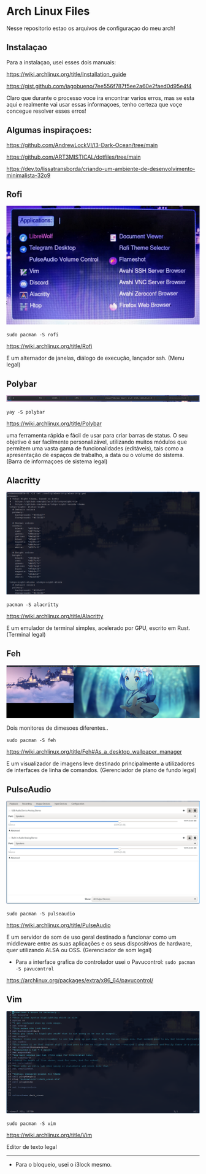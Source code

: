 # Arch Linux Files

Nesse repositorio estao os arquivos de configuraçao do meu arch!

## Instalaçao

Para a instalaçao, usei esses dois manuais:

https://wiki.archlinux.org/title/Installation_guide

https://gist.github.com/iagobueno/7ee556f787f5ee2a60e2faed0d95e4f4

Claro que durante o processo voce ira encontrar varios erros, mas se esta 
aqui e realmente vai usar essas informaçoes, tenho certeza que voçe concegue
resolver esses erros!

## Algumas inspiraçoes:

https://github.com/AndrewLockVI/I3-Dark-Ocean/tree/main

https://github.com/ART3MISTICAL/dotfiles/tree/main

https://dev.to/lissatransborda/criando-um-ambiente-de-desenvolvimento-minimalista-32o9

## Rofi

![rofi.jpg](./imagem/rofi.jpg)

`sudo pacman -S rofi`

https://wiki.archlinux.org/title/Rofi

E um alternador de janelas, diálogo de execução, lançador ssh. (Menu legal)

## Polybar

![polybar.png](./imagem/polybar.png)

`yay -S polybar`

https://wiki.archlinux.org/title/Polybar

uma ferramenta rápida e fácil de usar para criar barras de status. O seu 
objetivo é ser facilmente personalizável, utilizando muitos módulos que 
permitem uma vasta gama de funcionalidades (editáveis), tais como a 
apresentação de espaços de trabalho, a data ou o volume do sistema. 
(Barra de informaçoes de sistema legal)

## Alacritty

![alacritty.png](./imagem/alacritty.png)

`pacman -S alacritty`

https://wiki.archlinux.org/title/Alacritty

E um emulador de terminal simples, acelerado por GPU, escrito em Rust.
(Terminal legal)

## Feh

![feh.png](./imagem/feh.png)

Dois monitores  de dimesoes diferentes..

`sudo pacman -S feh`

https://wiki.archlinux.org/title/Feh#As_a_desktop_wallpaper_manager

E um visualizador de imagens leve destinado principalmente a utilizadores 
de interfaces de linha de comandos. (Gerenciador de plano de fundo legal)

## PulseAudio

![pulseaudio.png](./imagem/pulseaudio.png)

`sudo pacman -S pulseaudio`

https://wiki.archlinux.org/title/PulseAudio

E um servidor de som de uso geral destinado a funcionar como um middleware 
entre as suas aplicações e os seus dispositivos de hardware, quer utilizando 
ALSA ou OSS. (Gerenciador de som legal)

- Para a interface grafica do controlador usei o Pavucontrol:
`sudo pacman -S pavucontrol`

https://archlinux.org/packages/extra/x86_64/pavucontrol/

## Vim

![vim.png](./imagem/vim.png)

`sudo pacman -S vim`

https://wiki.archlinux.org/title/Vim

Editor de texto legal

---

* Para o bloqueio, usei o i3lock mesmo.
